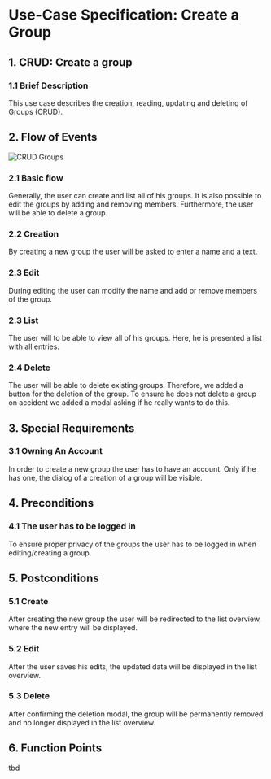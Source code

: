 # Use-Case Specification: Create a Group

## 1. CRUD: Create a group

### 1.1 Brief Description

This use case describes the creation, reading, updating and deleting of Groups (CRUD).

## 2. Flow of Events

![CRUD Groups](https://drive.google.com/uc?id=14t7JpXWMp73SGgkAIXUaw5l-OX3LMwKn)

### 2.1 Basic flow
Generally, the user can create and list all of his groups. It is also possible to edit the groups by adding and removing members. Furthermore, the user will be able to delete a group.

### 2.2 Creation  

By creating a new group the user will be asked to enter a name and a text.

### 2.3 Edit

During editing the user can modify the name and add or remove members of the group.


### 2.3 List

The user will to be able to view all of his groups. Here, he is presented a list with all entries.


### 2.4 Delete

The user will be able to delete existing groups. Therefore, we added a button for the deletion of the group. To ensure he does not delete a group on accident we added a modal asking if he really wants to do this.


## 3. Special Requirements

### 3.1 Owning An Account
        
In order to create a new group the user has to have an account. Only if he has one, the dialog of a creation of a group will be visible.

## 4. Preconditions

### 4.1 The user has to be logged in

To ensure proper privacy of the groups the user has to be logged in when editing/creating a group.

## 5. Postconditions

### 5.1 Create

After creating the new group the user will be redirected to the list overview, where the new entry will be displayed.

### 5.2 Edit

After the user saves his edits, the updated data will be displayed in the list overview.

### 5.3 Delete

After confirming the deletion modal, the group will be permanently removed and no longer displayed in the list overview.

## 6. Function Points
tbd